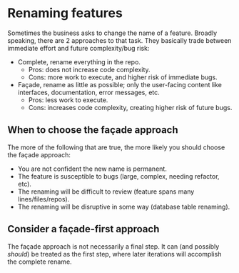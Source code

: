 # Renaming features

Sometimes the business asks to change the name of a feature. Broadly speaking, there are 2 approaches to that task. They basically trade between immediate effort and future complexity/bug risk:

- Complete, rename everything in the repo.
  - Pros: does not increase code complexity.
  - Cons: more work to execute, and higher risk of immediate bugs.
- Façade, rename as little as possible; only the user-facing content like interfaces,
  documentation, error messages, etc.
  - Pros: less work to execute.
  - Cons: increases code complexity, creating higher risk of future bugs.

## When to choose the façade approach

The more of the following that are true, the more likely you should choose the façade approach:

- You are not confident the new name is permanent.
- The feature is susceptible to bugs (large, complex, needing refactor, etc).
- The renaming will be difficult to review (feature spans many lines/files/repos).
- The renaming will be disruptive in some way (database table renaming).

## Consider a façade-first approach

The façade approach is not necessarily a final step.  It can (and possibly *should*) be treated as the first step, where later iterations will accomplish the complete rename.
